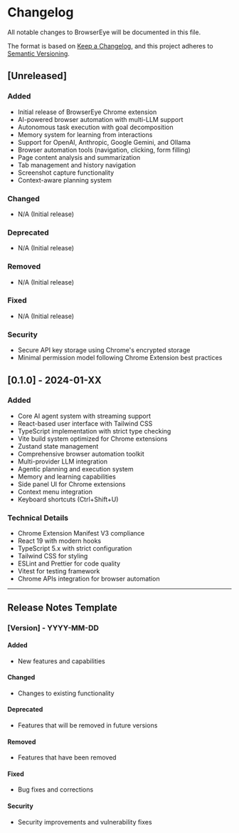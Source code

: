 # Changelog

All notable changes to BrowserEye will be documented in this file.

The format is based on [Keep a Changelog](https://keepachangelog.com/en/1.0.0/),
and this project adheres to [Semantic Versioning](https://semver.org/spec/v2.0.0.html).

## [Unreleased]

### Added
- Initial release of BrowserEye Chrome extension
- AI-powered browser automation with multi-LLM support
- Autonomous task execution with goal decomposition
- Memory system for learning from interactions
- Support for OpenAI, Anthropic, Google Gemini, and Ollama
- Browser automation tools (navigation, clicking, form filling)
- Page content analysis and summarization
- Tab management and history navigation
- Screenshot capture functionality
- Context-aware planning system

### Changed
- N/A (Initial release)

### Deprecated
- N/A (Initial release)

### Removed
- N/A (Initial release)

### Fixed
- N/A (Initial release)

### Security
- Secure API key storage using Chrome's encrypted storage
- Minimal permission model following Chrome Extension best practices

## [0.1.0] - 2024-01-XX

### Added
- Core AI agent system with streaming support
- React-based user interface with Tailwind CSS
- TypeScript implementation with strict type checking
- Vite build system optimized for Chrome extensions
- Zustand state management
- Comprehensive browser automation toolkit
- Multi-provider LLM integration
- Agentic planning and execution system
- Memory and learning capabilities
- Side panel UI for Chrome extensions
- Context menu integration
- Keyboard shortcuts (Ctrl+Shift+U)

### Technical Details
- Chrome Extension Manifest V3 compliance
- React 19 with modern hooks
- TypeScript 5.x with strict configuration
- Tailwind CSS for styling
- ESLint and Prettier for code quality
- Vitest for testing framework
- Chrome APIs integration for browser automation

---

## Release Notes Template

### [Version] - YYYY-MM-DD

#### Added
- New features and capabilities

#### Changed
- Changes to existing functionality

#### Deprecated
- Features that will be removed in future versions

#### Removed
- Features that have been removed

#### Fixed
- Bug fixes and corrections

#### Security
- Security improvements and vulnerability fixes